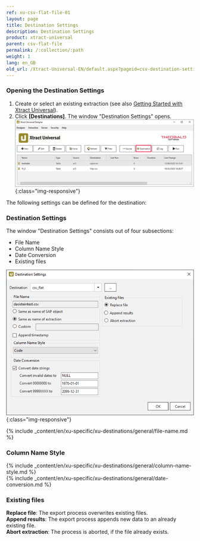 ```yaml
---
ref: xu-csv-flat-file-01
layout: page
title: Destination Settings
description: Destination Settings
product: xtract-universal
parent: csv-flat-file
permalink: /:collection/:path
weight: 1
lang: en_GB
old_url: /Xtract-Universal-EN/default.aspx?pageid=csv-destination-settings
---
```

### Opening the Destination Settings
1. Create or select an existing extraction (see also [Getting Started with Xtract Universal](../../getting-started-xu/define-a-table-extraction)).
2. Click **[Destinations]**. The window "Destination Settings" opens.
![Destination-settings](/img/content/xu/xu_designer_destination.png){:class="img-responsive"}

The following settings can be defined for the destination:  

### Destination Settings
The window "Destination Settings" consists out of four subsections:
- File Name
- Column Name Style
- Date Conversion
- Existing files

![XU_flatfile_csv_Destination](/img/content/XU_flatfile_csv_Destination.png){:class="img-responsive"}
      
{% include _content/en/xu-specific/xu-destinations/general/file-name.md %}	 
### Column Name Style 
{% include _content/en/xu-specific/xu-destinations/general/column-name-style.md %}	  
{% include _content/en/xu-specific/xu-destinations/general/date-conversion.md %}	  
 
### Existing files
**Replace file**: The export process overwrites existing files.<br>
**Append results**: The export process appends new data to an already existing file.<br>
**Abort extraction**: The process is aborted, if the file already exists.  


